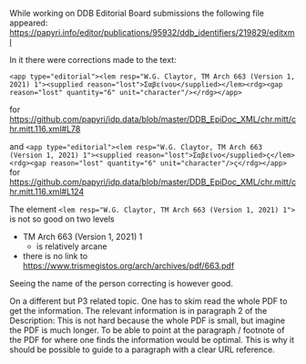 While working on DDB Editorial Board submissions the following file appeared:
https://papyri.info/editor/publications/95932/ddb_identifiers/219829/editxml

In it there were corrections made to the text:

`<app type="editorial"><lem resp="W.G. Claytor, TM Arch 663 (Version 1, 2021) 1"><supplied reason="lost">Σαβείνου</supplied></lem><rdg><gap reason="lost" quantity="6" unit="character"/></rdg></app>` 

for
https://github.com/papyri/idp.data/blob/master/DDB_EpiDoc_XML/chr.mitt/chr.mitt.116.xml#L78

and
`<app type="editorial"><lem resp="W.G. Claytor, TM Arch 663 (Version 1, 2021) 1"><supplied reason="lost">Σαβεῖνο</supplied>ς</lem><rdg><gap reason="lost" quantity="6" unit="character"/>ς</rdg></app>` 
for
https://github.com/papyri/idp.data/blob/master/DDB_EpiDoc_XML/chr.mitt/chr.mitt.116.xml#L124

The element
`<lem resp="W.G. Claytor, TM Arch 663 (Version 1, 2021) 1">` 
is not so good on two levels
 * TM Arch 663 (Version 1, 2021) 1 
   * is relatively arcane
 * there is no link to https://www.trismegistos.org/arch/archives/pdf/663.pdf
 
Seeing the name of the person correcting is however good.

On a different but P3 related topic.
One has to skim read the whole PDF to get the information. The relevant information
is in paragraph 2 of the Description: This is not hard because the whole PDF is 
small, but imagine the PDF is much longer.
To be able to point at the paragraph / footnote of the PDF for where one finds 
the information would be optimal.
This is why it should be possible to guide to a paragraph with a clear URL reference.
